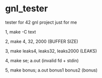 # gnl_tester
tester for 42 gnl project just for me

1, make -C text

2, make 4, 32, 2000						(BUFFER SIZE)

3, make leaks4, leaks32, leaks2000		(LEAKS)

4, make se; a.out						(invalid fd + stdin)

5, make bonus; a.out bonus1 bonus2		(bonus)
